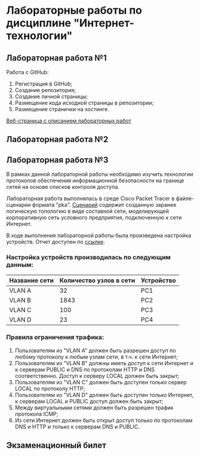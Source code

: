 # Лабораторные работы по дисциплине "Интернет-технологии"

## Лабораторная работа №1

Работа с GitHub: 
1. Регистрация в GitHub;
2. Создание репозитория;
3. Создание личной страницы;
4. Размещение кода исходной страницы в репозитории;
5. Размещение странички на хостинге.

[Веб-страница с описанием лабораторных работ](https://QueTuePlay.github.io/Internet-technologies/)

## Лабораторная работа №2

## Лабораторная работа №3
В рамках данной лабораторной работы необходимо изучить технологии протоколов обеспечения информационной безопасности на границе сетей на основе списков контроля доступа.

Лабораторная работа выполнялась в среде Cisco Packet Tracer в файле-сценарии формата "pka". [Сценарий](https://github.com/QueTuePlay/Internet-technologies/blob/main/IDM-22-03%20Berkovets%20A.G..pka) содержит созданную заранее логическую топологию в виде составной сети, моделирующей корпоративную сеть условного предприятия, подключенную к сети Интернет.

В ходе выполнения лабораторной работы была произведена настройка устройств. Отчет доступен по [ссылке](https://github.com/QueTuePlay/Internet-technologies/blob/main/IDM-22-03%20Berkovets%20A.G..pdf).

### Настройка устройств производилась по следующим данным:
| Название сети | Количество узлов в сети | Устройство |
| ------------- | ----------------------- | ---------- |
| VLAN A        | 32                      | PC1        |
| VLAN B        | 1843                    | PC2        |
| VLAN C        | 100                     | PC3        |
| VLAN D        | 23                      | PC4        |

### Правила ограничения трафика:
1. Пользователям из "VLAN A" должен быть разрешен доступ по любому протоколу к любым узлам сети, в т.ч. к сети Интернет;
2. Пользователям из "VLAN B" должны иметь доступ к сети Интернет и к серверам PUBLIC и DNS по протоколам HTTP и DNS соответственно. Доступ к серверу LOCAL должен быть закрыт;
3. Пользователям из "VLAN C" должен быть доступен только сервер LOCAL по протоколу HTTP;
4. Пользователям из "VLAN D" должен быть доступен только Интернет, к серверам LOCAL и PUBLIC доступ должен быть закрыт;
5. Между виртуальными сетями должен быть разрешен трафик протокола ICMP;
6. Из сети Интернет должен быть открыт доступ только по протоколам DNS и HTTP и только к серверам DNS и PUBLIC.

## Экзаменационный билет

